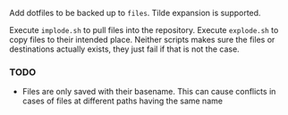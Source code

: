 Add dotfiles to be backed up to `files`. Tilde expansion is supported.

Execute `implode.sh` to pull files into the repository. Execute `explode.sh` to copy files to their intended place. Neither scripts makes sure the files or destinations actually exists, they just fail if that is not the case.

### TODO
- Files are only saved with their basename. This can cause conflicts in cases of files at different paths having the same name
